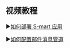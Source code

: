 ## 视频教程

▶️[如何部署 S-mart 应用](https://www.bilibili.com/video/BV1q341147bi/)<br/>

▶️[如何配置邮件消息管道](https://www.bilibili.com/video/BV1NS4y1q7aT/)<br/>
